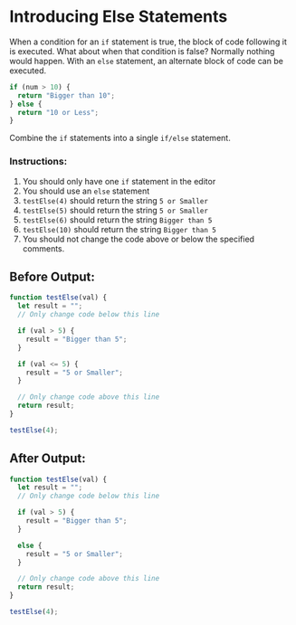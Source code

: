 # Introducing Else Statements

When a condition for an `if` statement is true, the block of code following it is executed. What about when that condition is false? Normally nothing would happen. With an `else` statement, an alternate block of code can be executed.

```javascript
if (num > 10) {
  return "Bigger than 10";
} else {
  return "10 or Less";
}
```

Combine the `if` statements into a single `if/else` statement.

### Instructions:
1. You should only have one `if` statement in the editor
2. You should use an `else` statement
3. `testElse(4)` should return the string `5 or Smaller`
4. `testElse(5)` should return the string `5 or Smaller`
5. `testElse(6)` should return the string `Bigger than 5`
6. `testElse(10)` should return the string `Bigger than 5`
7. You should not change the code above or below the specified comments.

## Before Output:
```javascript
function testElse(val) {
  let result = "";
  // Only change code below this line

  if (val > 5) {
    result = "Bigger than 5";
  }

  if (val <= 5) {
    result = "5 or Smaller";
  }

  // Only change code above this line
  return result;
}

testElse(4);
```

## After Output:
```javascript
function testElse(val) {
  let result = "";
  // Only change code below this line

  if (val > 5) {
    result = "Bigger than 5";
  }

  else {
    result = "5 or Smaller";
  }

  // Only change code above this line
  return result;
}

testElse(4);
```